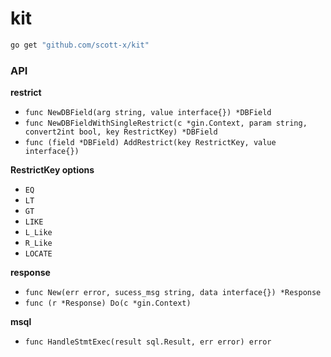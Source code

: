 # kit

```bash
go get "github.com/scott-x/kit"
```

### API

**restrict**

- `func NewDBField(arg string, value interface{}) *DBField`
- `func NewDBFieldWithSingleRestrict(c *gin.Context, param string, convert2int bool, key RestrictKey) *DBField `
- `func (field *DBField) AddRestrict(key RestrictKey, value interface{})`


**RestrictKey options**

- `EQ`    
- `LT`                    
- `GT`                     
- `LIKE`                     
- `L_Like`                   
- `R_Like`                
- `LOCATE`

**response**

- `func New(err error, sucess_msg string, data interface{}) *Response`
- `func (r *Response) Do(c *gin.Context)`

**msql**

- `func HandleStmtExec(result sql.Result, err error) error`